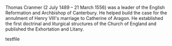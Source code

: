 Thomas Cranmer (2 July 1489 – 21 March 1556) was a leader of the English Reformation and Archbishop of Canterbury. He helped build the case for the annulment of Henry VIII's marriage to Catherine of Aragon. He established the first doctrinal and liturgical structures of the Church of England and published the Exhortation and Litany.

testfile
